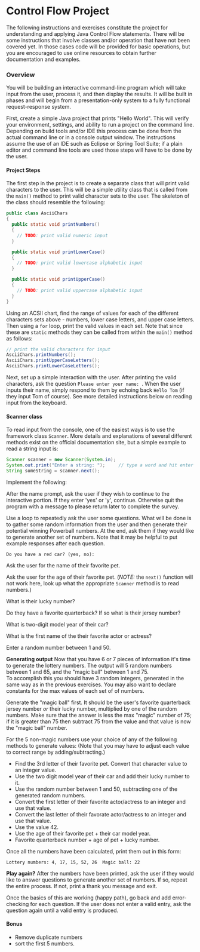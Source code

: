 # Control Flow Project

The following instructions and exercises constitute the project for understanding and applying Java Control Flow statements.  There will be some instructions that involve classes and/or operation that have not been covered yet.  In those cases code will be provided for basic operations, but you are encouraged to use online resources to obtain further documentation and examples.  

### Overview
You will be building an interactive command-line program which will take input from the user, process it, and then display the results.  It will be built in phases and will begin from a presentation-only system to a fully functional request-response system.  

First, create a simple Java project that prints "Hello World".  This will verify your environment, settings, and ability to run a project on the command line.  Depending on build tools and/or IDE this process can be done from the actual command line or in a console output window.  The instructions assume the use of an IDE such as Eclipse or Spring Tool Suite; if a plain editor and command line tools are used those steps will have to be done by the user.  

#### Project Steps
The first step in the project is to create a separate class that will print valid characters to the user.  This will be a simple utility class that is called from the `main()` method to print valid character sets to the user.  The skeleton of the class should resemble the following:
```java
public class AsciiChars 
{
  public static void printNumbers()
  {
    // TODO: print valid numeric input
  }

  public static void printLowerCase()
  {
    // TODO: print valid lowercase alphabetic input
  }

  public static void printUpperCase()
  {
    // TODO: print valid uppercase alphabetic input
  }
}
```
Using an ACSII chart, find the range of values for each of the different characters sets above - numbers, lower case letters, and upper case letters.  Then using a `for` loop, print the valid values in each set. Note that since these are `static` methods they can be called from within the `main()` method as follows:
```java
// print the valid characters for input
AsciiChars.printNumbers();
AsciiChars.printUpperCaseLetters();
AsciiChars.printLowerCaseLetters();
```

Next, set up a simple interaction with the user.  After printing the valid characters, ask the question `Please enter your name: `.  When the user inputs their name, simply respond to them by echoing back `Hello Tom` (if they input Tom of course). See more detailed instructions below on reading input from the keyboard.

#### Scanner class
To read input from the console, one of the easiest ways is to use the framework class `Scanner`. More details and explanations of several different methods exist on the official documentation site, but a simple example to read a string input is:
```java
Scanner scanner = new Scanner(System.in);
System.out.print("Enter a string: ");     // type a word and hit enter
String someString = scanner.next();
```

Implement the following:  

After the name prompt, ask the user if they wish to continue to the interactive portion. If they enter 'yes' or 'y', continue.  Otherwise quit the program with a message to please return later to complete the survey.  

Use a loop to repeatedly ask the user some questions. What will be done is to gather some random information from the user and then generate their potential winning Powerball numbers.  At the end, ask them if they would like to generate another set of numbers.  Note that it may be helpful to put example responses after each question.  
```
Do you have a red car? (yes, no):
```

Ask the user for the name of their favorite pet.  

Ask the user for the age of their favorite pet. (*NOTE:* the `next()` function will not work here, look up what the appropriate `Scanner` method is to read numbers.)  

What is their lucky number?

Do they have a favorite quarterback?  If so what is their jersey number?  

What is two-digit model year of their car?

What is the first name of the their favorite actor or actress?  

Enter a random number between 1 and 50.

**Generating output** 
Now that you have 6 or 7 pieces of information it's time to generate the lottery numbers.  The output will 5 random numbers between 1 and 65, and the "magic ball" between 1 and 75.  
To accomplish this you should have 3 random integers, generated in the same way as in the previous exercises.  You may also want to declare constants for the max values of each set of of numbers.   

Generate the "magic ball" first.  It should be the user's favorite quarterback jersey number *or* their lucky number, multiplied by one of the random numbers.  Make sure that the answer is less the max "magic" number of 75; if it is greater than 75 then subtract 75 from the value and that value is now the "magic ball" number.  

For the 5 non-magic numbers use your choice of any of the following methods to generate values: (Note that you may have to adjust each value to correct range by adding/subtracting.)
* Find the 3rd letter of their favorite pet.  Convert that character value to an integer value.
* Use the two digit model year of their car and add their lucky number to it.
* Use the random number between 1 and 50, subtracting one of the generated random numbers.
* Convert the first letter of their favorite actor/actress to an integer and use that value.
* Convert the last letter of their favorate actor/actress to an integer and use that value.
* Use the value 42.
* Use the age of their favorite pet + their car model year.
* Favorite quarterback number + age of pet + lucky number.

Once all the numbers have been calculated, print them out in this form:
```
Lottery numbers: 4, 17, 15, 52, 26  Magic ball: 22
```

**Play again?**
After the numbers have been printed, ask the user if they would like to answer questions to generate another set of numbers.  If so, repeat the entire process.  If not, print a thank you message and exit.  


Once the basics of this are working (happy path), go back and add error-checking for each question.  If the user does not enter a valid entry, ask the question again until a valid entry is produced.

#### Bonus
* Remove duplicate numbers
* sort the first 5 numbers.


